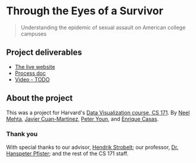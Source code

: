 # Through the Eyes of a Survivor

> Understanding the epidemic of sexual assault on American college campuses

## Project deliverables

- [The live website](https://hathix.github.io/through-the-eyes-of-a-survivor/)
- [Process doc](https://github.com/hathix/through-the-eyes-of-a-survivor/blob/master/Process%20Doc.pdf)
- [Video - TODO](#)

## About the project

This was a project for Harvard's [Data Visualization course, CS 171](http://cs171.org). By [Neel Mehta](https://github.com/hathix), [Javier Cuan-Martinez](https://github.com/jcuanm), [Peter Youn](https://github.com/pyoun), and [Enrique Casas](https://github.com/enriquecasasjr).

### Thank you

With special thanks to our advisor, [Hendrik Strobelt](http://hendrik.strobelt.com); our professor, [Dr. Hanspeter Pfister](https://www.seas.harvard.edu/directory/pfister); and the rest of the CS 171 staff.
